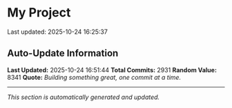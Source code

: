 # My Project


Last updated: 2025-10-24 16:25:37


























































































































































































































































































































































































































































































































































































































































































































































































































































































































































































































































































































































































































































































































































































































































































































































































































































































































































































































































































































































































































































































































































































































































































































































































































































































































































































































































































































































































































































































































































































































































































































































































































































































































































































































































## Auto-Update Information

**Last Updated:** 2025-10-24 16:51:44
**Total Commits:** 2931
**Random Value:** 8341
**Quote:** _Building something great, one commit at a time._

---
_This section is automatically generated and updated._